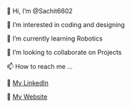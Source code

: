 👋 Hi, I’m @Sachit6602
 
👀 I’m interested in coding and designing

🌱 I’m currently learning Robotics

💞 I’m looking to collaborate on Projects

📫 How to reach me ...

🔗 [My LinkedIn](https://www.linkedin.com/in/sachit-ravikumar/)

📃 [My Website](https://portfolio-6602.vercel.app)


<!---
Sachit6602/Sachit6602 is a ✨ special ✨ repository because its `README.md` (this file) appears on your GitHub profile.
You can click the Preview link to take a look at your changes.
--->
